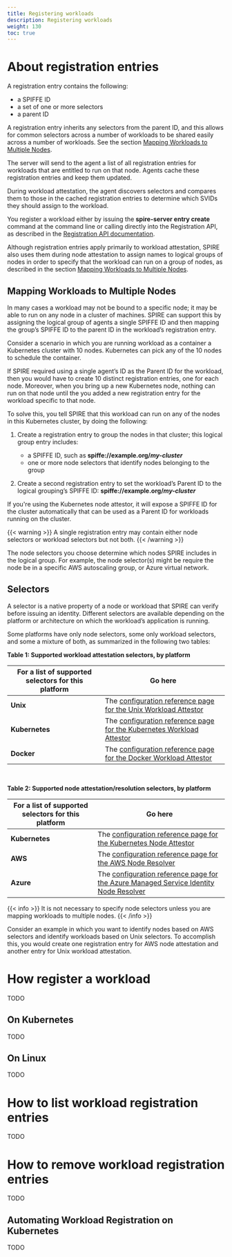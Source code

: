 ```yaml
---
title: Registering workloads
description: Registering workloads
weight: 130
toc: true
---
```


# About registration entries

A registration entry contains the following:

* a SPIFFE ID 
* a set of one or more selectors
* a parent ID 

A registration entry inherits any selectors from the parent ID, and this allows for common selectors across a number of workloads to be shared easily across a number of workloads. See the section [Mapping Workloads to Multiple Nodes](#mapping-workloads-to-multiple-nodes).

The server will send to the agent a list of all registration entries for workloads that are entitled to run on that node. Agents cache these registration entries and keep them updated. 

During workload attestation, the agent discovers selectors and compares them to those in the cached registration entries to determine which SVIDs they should assign to the workload.  

You register a workload either by issuing the **spire-server entry create** command at the command line or calling directly into the Registration API, as described in the [Registration API documentation](https://github.com/spiffe/spire/blob/master/proto/spire/api/registration/registration.proto). 

Although registration entries apply primarily to workload attestation, SPIRE also uses them during node attestation to assign names to logical groups of nodes in order to specify that the workload can run on a group of nodes, as described in the section [Mapping Workloads to Multiple Nodes](#mapping-workloads-to-multiple-nodes).

## Mapping Workloads to Multiple Nodes 

In many cases a workload may not be bound to a specific node; it may be able to run on any node in a cluster of machines. SPIRE can support this by assigning the logical group of agents a single SPIFFE ID and then mapping the group’s SPIFFE ID to the parent ID in the workload’s registration entry. 

Consider a scenario in which you are running workload as a container a Kubernetes cluster with 10 nodes. Kubernetes can pick any of the 10 nodes to schedule the container. 

If SPIRE required using a single agent’s ID as the Parent ID for the workload, then you would have to create 10 distinct registration entries, one for each node. Moreover, when you bring up a new Kubernetes node, nothing can run on that node until the you added a new registration entry for the workload specific to that node.

To solve this, you tell SPIRE that this workload can run on any of the nodes in this Kubernetes cluster, by doing the following:  

1. Create a registration entry to group the nodes in that cluster; this logical group entry includes: 

    * a SPIFFE ID, such as **spiffe://example.org/_my-cluster_**
    * one or more node selectors that identify nodes belonging to the group  

2. Create a second registration entry to set the workload’s Parent ID to the logical grouping’s SPIFFE ID: **spiffe://example.org/_my-cluster_** 

If you're using the Kubernetes node attestor, it will expose a SPIFFE ID for the cluster automatically that can be used as a Parent ID for workloads running on the cluster. 

{{< warning >}}
A single registration entry may contain either node selectors or workload selectors but not both.
{{< /warning >}}

The node selectors you choose determine which nodes SPIRE includes in the logical group. For example, the node selector(s) might be require the node be in a specific AWS autoscaling group, or Azure virtual network.

## Selectors

A selector is a native property of a node or workload that SPIRE can verify before issuing an identity. Different selectors are available depending on the platform or architecture on which the workload’s application is running. 

Some platforms have only node selectors, some only workload selectors, and some a mixture of both, as summarized in the following two tables:

**Table 1: Supported workload attestation selectors, by platform**

| For a list of supported selectors for this platform | Go here |
| ---------------- | ----------- |
| **Unix**       | The [configuration reference page for the Unix Workload Attestor](https://github.com/spiffe/spire/blob/master/doc/plugin_agent_workloadattestor_unix.md)
| **Kubernetes** | The [configuration reference page for the Kubernetes Workload Attestor](https://github.com/spiffe/spire/blob/master/doc/plugin_agent_workloadattestor_k8s.md)
| **Docker** | The [configuration reference page for the Docker Workload Attestor](https://github.com/spiffe/spire/blob/master/doc/plugin_agent_workloadattestor_docker.md)
<br>

**Table 2: Supported node attestation/resolution selectors, by platform**

| For a list of supported selectors for this platform | Go here |
| ---------------- | ----------- |
| **Kubernetes**       | The [configuration reference page for the Kubernetes Node Attestor](https://github.com/spiffe/spire/blob/master/doc/plugin_server_nodeattestor_k8s_sat.md)
| **AWS**       | The [configuration reference page for the AWS Node Resolver](https://github.com/spiffe/spire/blob/master/doc/plugin_server_noderesolver_aws_iid.md)
| **Azure**       | The [configuration reference page for the Azure Managed Service Identity Node Resolver](https://github.com/spiffe/spire/blob/master/doc/plugin_server_noderesolver_azure_msi.md)


{{< info >}}
It is not necessary to specify node selectors unless you are mapping workloads to multiple nodes. 
{{< /info >}}

Consider an example in which you want to identify nodes based on AWS selectors and identify workloads based on Unix selectors. To accomplish this, you would create one registration entry for AWS node attestation and another entry for Unix workload attestation.

# How register a workload

TODO

## On Kubernetes

TODO

## On Linux

TODO

# How to list workload registration entries

TODO

# How to remove workload registration entries

TODO

## Automating Workload Registration on Kubernetes

TODO